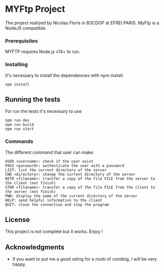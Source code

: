 # MYFtp Project

The project realized by Nicolas Floris in B3CDGP at EFREI PARIS. MyFtp is a NodeJS compatible. 


### Prerequisites

MYFTP requires Node.js v14+ to run. 

### Installing

It's necessary to install the dependencies with npm install.

```
npm install
```

## Running the tests

For run the tests it's necessary to use 

```
npm run dev
npm run build   
npm run start
```


### Commands

The different command that user can make:

```
USER <username>: check if the user exist
PASS <password>: authenticate the user with a password
LIST: list the current directory of the server
CWD <directory>: change the current directory of the server
RETR <filename>: transfer a copy of the file FILE from the server to the client (not finish)
STOR <filename>: transfer a copy of the file FILE from the client to the server (not finish)
PWD: display the name of the current directory of the server
HELP: send helpful information to the client
QUIT: close the connection and stop the program
```

## License

This project is not complete but it works. Enjoy !

## Acknowledgments

* if you want to put me a good rating for a noob of conding, I will be very happy.

